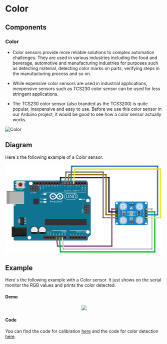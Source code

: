 # Color

## Components 
### Color

* Color sensors provide more reliable solutions to complex automation challenges. They are used in various industries including the food and beverage, automotive and manufacturing industries for purposes such as detecting material, detecting color marks on parts, verifying steps in the manufacturing process and so on.

* While expensive color sensors are used in industrial applications, inexpensive sensors such as TCS230 color sensor can be used for less stringent applications.

* The TCS230 color sensor (also branded as the TCS3200) is quite popular, inexpensive and easy to use. Before we use this color sensor in our Arduino project, it would be good to see how a color sensor actually works.

<img title="Color" src="http://robots-argentina.com.ar/didactica/wp-content/uploads/2018-12-20_08-44-37.png" width=200/>

## Diagram

Here´s the following example of a Color sensor.

![Color diagram](./img/Color_diagram.png)

## Example

Here´s the following example with a Color sensor. It just shows on the serial monitor the RGB values and prints the color detected.

#### Demo
<p align="center"><img src="./img/Color_demo.gif"/></p>

#### Code

You can find the code for calibration [here](./Calibration.ino) and the code for color detection [here](./Color.ino).

